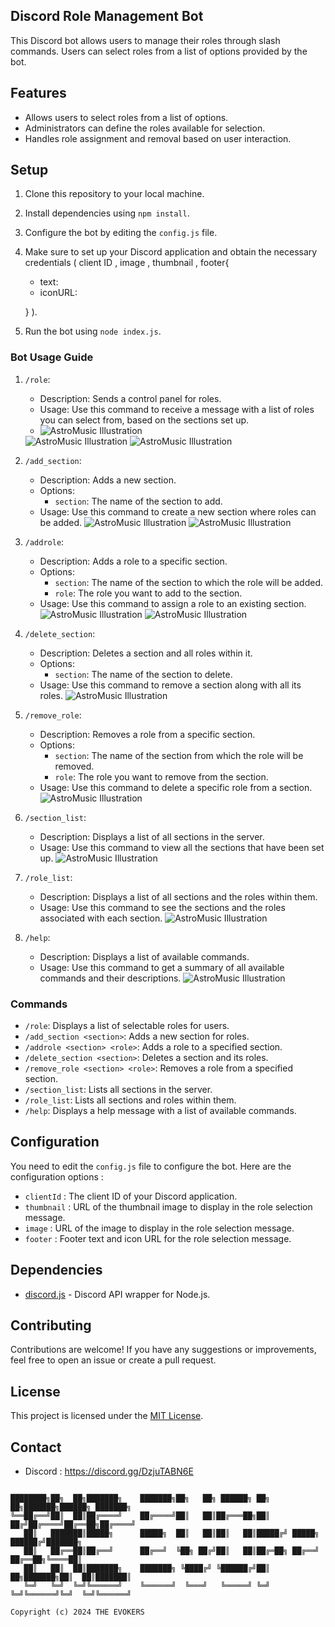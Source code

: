 ## Discord Role Management Bot

This Discord bot allows users to manage their roles through slash commands. Users can select roles from a list of options provided by the bot.

## Features

- Allows users to select roles from a list of options.
- Administrators can define the roles available for selection.
- Handles role assignment and removal based on user interaction.

## Setup

1. Clone this repository to your local machine.
2. Install dependencies using `npm install`.
3. Configure the bot by editing the `config.js` file.
4. Make sure to set up your Discord application and obtain the necessary credentials 
(
   client ID , image , thumbnail , footer{
      - text: 
      - iconURL:
        
   }
   ).
5. Run the bot using `node index.js`.


### Bot Usage Guide

1. `/role`:
   - Description: Sends a control panel for roles.
   - Usage: Use this command to receive a message with a list of roles you can select from, based on the sections set up.
   - <img src="https://g.top4top.io/p_31253m9ho10.jpg" alt="AstroMusic Illustration">
    <img src="https://d.top4top.io/p_3125zuba97.jpg" alt="AstroMusic Illustration">
    <img src="https://l.top4top.io/p_31258yn4x2.jpg" alt="AstroMusic Illustration">

2. `/add_section`:
   - Description: Adds a new section.
   - Options: 
     - `section`: The name of the section to add.
   - Usage: Use this command to create a new section where roles can be added.
     <img src="https://f.top4top.io/p_31251dsje9.jpg" alt="AstroMusic Illustration">
     <img src="https://g.top4top.io/p_3125i5dah1.jpg" alt="AstroMusic Illustration">

3. `/addrole`:
   - Description: Adds a role to a specific section.
   - Options:
     - `section`: The name of the section to which the role will be added.
     - `role`: The role you want to add to the section.
   - Usage: Use this command to assign a role to an existing section.
     <img src="https://c.top4top.io/p_3125haz4g6.jpg" alt="AstroMusic Illustration">
     <img src="https://a.top4top.io/p_3125vpuxo1.jpg" alt="AstroMusic Illustration">

4. `/delete_section`:
   - Description: Deletes a section and all roles within it.
   - Options:
     - `section`: The name of the section to delete.
   - Usage: Use this command to remove a section along with all its roles.
     <img src="https://k.top4top.io/p_31253edku2.jpg" alt="AstroMusic Illustration">

5. `/remove_role`:
   - Description: Removes a role from a specific section.
   - Options:
     - `section`: The name of the section from which the role will be removed.
     - `role`: The role you want to remove from the section.
   - Usage: Use this command to delete a specific role from a section.
     <img src="https://l.top4top.io/p_31252wqck3.jpg" alt="AstroMusic Illustration">

6. `/section_list`:
   - Description: Displays a list of all sections in the server.
   - Usage: Use this command to view all the sections that have been set up.
     <img src="https://b.top4top.io/p_3125koemp5.jpg" alt="AstroMusic Illustration">

7. `/role_list`:
   - Description: Displays a list of all sections and the roles within them.
   - Usage: Use this command to see the sections and the roles associated with each section.
     <img src="https://l.top4top.io/p_31252wqck3.jpg" alt="AstroMusic Illustration">

8. `/help`:
   - Description: Displays a list of available commands.
   - Usage: Use this command to get a summary of all available commands and their descriptions.
     <img src="https://j.top4top.io/p_31259pbt51.jpg" alt="AstroMusic Illustration">




### Commands

- `/role`: Displays a list of selectable roles for users.
- `/add_section <section>`: Adds a new section for roles.
- `/addrole <section> <role>`: Adds a role to a specified section.
- `/delete_section <section>`: Deletes a section and its roles.
- `/remove_role <section> <role>`: Removes a role from a specified section.
- `/section_list`: Lists all sections in the server.
- `/role_list`: Lists all sections and roles within them.
- `/help`: Displays a help message with a list of available commands.

## Configuration

You need to edit the `config.js` file to configure the bot. Here are the configuration options :

- `clientId` : The client ID of your Discord application.
- `thumbnail` : URL of the thumbnail image to display in the role selection message.
- `image` : URL of the image to display in the role selection message.
- `footer` : Footer text and icon URL for the role selection message.

## Dependencies

- [discord.js](https://discord.js.org) - Discord API wrapper for Node.js.

## Contributing

Contributions are welcome! If you have any suggestions or improvements, feel free to open an issue or create a pull request.

## License

This project is licensed under the [MIT License](LICENSE).

## Contact

- Discord : https://discord.gg/DzjuTABN6E

```

████████╗██╗  ██╗███████╗    ███████╗██╗   ██╗ ██████╗ ██╗  ██╗███████╗██████╗ ███████╗
╚══██╔══╝██║  ██║██╔════╝    ██╔════╝██║   ██║██╔═══██╗██║ ██╔╝██╔════╝██╔══██╗██╔════╝
   ██║   ███████║█████╗      █████╗  ██║   ██║██║   ██║█████╔╝ █████╗  ██████╔╝███████╗
   ██║   ██╔══██║██╔══╝      ██╔══╝  ╚██╗ ██╔╝██║   ██║██╔═██╗ ██╔══╝  ██╔══██╗╚════██║
   ██║   ██║  ██║███████╗    ███████╗ ╚████╔╝ ╚██████╔╝██║  ██╗███████╗██║  ██║███████║
   ╚═╝   ╚═╝  ╚═╝╚══════╝    ╚══════╝  ╚═══╝   ╚═════╝ ╚═╝  ╚═╝╚══════╝╚═╝  ╚═╝╚══════╝
                                                                                    
Copyright (c) 2024 THE EVOKERS
```
